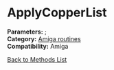 # ApplyCopperList

**Parameters:** ;  
**Category:** [Amiga routines](../categories/amiga_routines.md)  
**Compatibility:** Amiga  


[Back to Methods List](../../SUMMARY.md)
